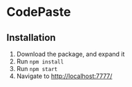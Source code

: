 CodePaste
=========


## Installation

1.  Download the package, and expand it
2.  Run `npm install`
3.  Run `npm start`
4.  Navigate to [http://localhost:7777/](http://localhost:7777/)
